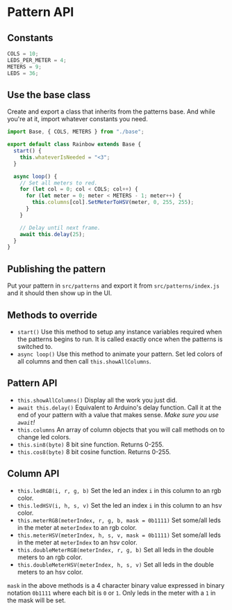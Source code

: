 # Pattern API

## Constants

```js
COLS = 10;
LEDS_PER_METER = 4;
METERS = 9;
LEDS = 36;
```

## Use the base class

Create and export a class that inherits from the patterns base. And while you're at it, import whatever constants you need.

```js
import Base, { COLS, METERS } from "./base";

export default class Rainbow extends Base {
  start() {
    this.whateverIsNeeded = "<3";
  }

  async loop() {
    // Set all meters to red.
    for (let col = 0; col < COLS; col++) {
      for (let meter = 0; meter < METERS - 1; meter++) {
        this.columns[col].SetMeterToHSV(meter, 0, 255, 255);
      }
    }

    // Delay until next frame.
    await this.delay(25);
  }
}
```

## Publishing the pattern

Put your pattern in `src/patterns` and export it from `src/patterns/index.js` and it should then show up in the UI.

## Methods to override

- `start()` Use this method to setup any instance variables required when the patterns begins to run. It is called exactly once when the patterns is switched to.
- `async loop()` Use this method to animate your pattern. Set led colors of all columns and then call `this.showAllColumns`.

## Pattern API

- `this.showAllColumns()` Display all the work you just did.
- `await this.delay()` Equivalent to Arduino's delay function. Call it at the end of your pattern with a value that makes sense. _Make sure you use `await`!_
- `this.columns` An array of column objects that you will call methods on to change led colors.
- `this.sin8(byte)` 8 bit sine function. Returns 0-255.
- `this.cos8(byte)` 8 bit cosine function. Returns 0-255.

## Column API

- `this.ledRGB(i, r, g, b)` Set the led an index `i` in this column to an rgb color.
- `this.ledHSV(i, h, s, v)` Set the led an index `i` in this column to an hsv color.
- `this.meterRGB(meterIndex, r, g, b, mask = 0b1111)` Set some/all leds in the meter at `meterIndex` to an rgb color.
- `this.meterHSV(meterIndex, h, s, v, mask = 0b1111)` Set some/all leds in the meter at `meterIndex` to an hsv color.
- `this.doubleMeterRGB(meterIndex, r, g, b)` Set all leds in the double meters to an rgb color.
- `this.doubleMeterHSV(meterIndex, h, s, v)` Set all leds in the double meters to an hsv color.

`mask` in the above methods is a 4 character binary value expressed in binary notation `0b1111` where each bit is `0` or `1`. Only leds in the meter with a `1` in the mask will be set.

